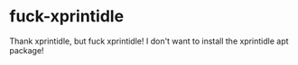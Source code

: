 # fuck-xprintidle
Thank xprintidle, but fuck xprintidle! I don't want to install the xprintidle apt package!
